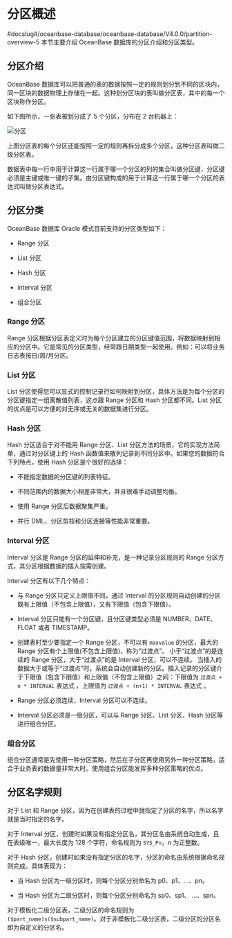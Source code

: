 # 分区概述
#docslug#/oceanbase-database/oceanbase-database/V4.0.0/partition-overview-5
本节主要介绍 OceanBase 数据库的分区介绍和分区类型。

## 分区介绍

OceanBase 数据库可以把普通的表的数据按照一定的规则划分到不同的区块内，同一区块的数据物理上存储在一起。这种划分区块的表叫做分区表，其中的每一个区块称作分区。

如下图所示，一张表被划分成了 5 个分区，分布在 2 台机器上：

![分区](https://help-static-aliyun-doc.aliyuncs.com/assets/img/zh-CN/2532290461/p362799.jpg)

上图分区表的每个分区还能按照一定的规则再拆分成多个分区，这种分区表叫做二级分区表。

数据表中每一行中用于计算这一行属于哪一个分区的列的集合叫做分区键，分区键必须是主键或唯一键的子集。由分区键构成的用于计算这一行属于哪一个分区的表达式叫做分区表达式。

## 分区分类

OceanBase 数据库 Oracle 模式目前支持的分区类型如下：

* Range 分区

* List 分区

* Hash 分区

* interval 分区

* 组合分区

### Range 分区

Range 分区根据分区表定义时为每个分区建立的分区键值范围，将数据映射到相应的分区中。它是常见的分区类型，经常跟日期类型一起使用。例如：可以将业务日志表按日/周/月分区。

### List 分区

List 分区使得您可以显式的控制记录行如何映射到分区，具体方法是为每个分区的分区键指定一组离散值列表，这点跟 Range 分区和 Hash 分区都不同。List 分区的优点是可以方便的对无序或无关的数据集进行分区。

### Hash 分区

Hash 分区适合于对不能用 Range 分区、List 分区方法的场景，它的实现方法简单，通过对分区键上的 Hash 函数值来散列记录到不同分区中。如果您的数据符合下列特点，使用 Hash 分区是个很好的选择：

* 不能指定数据的分区键的列表特征。

* 不同范围内的数据大小相差非常大，并且很难手动调整均衡。

* 使用 Range 分区后数据聚集严重。

* 并行 DML、分区剪枝和分区连接等性能非常重要。

### Interval 分区

Interval 分区是 Range 分区的延伸和补充，是一种记录分区规则的 Range 分区方式，其分区根据数据的插入按需创建。

Interval 分区有以下几个特点：

* 与 Range 分区只定义上限值不同，通过 Interval 的分区规则自动创建的分区既有上限值（不包含上限值），又有下限值（包含下限值）。

* Interval 分区只能有一个分区键，且分区键类型必须是 NUMBER、DATE、FLOAT 或者 TIMESTAMP。

* 创建表时至少要指定一个 Range 分区，不可以有 `maxvalue` 的分区，最大的 Range 分区有个上限值(不包含上限值)，称为“过渡点”。 小于“过渡点”的是连续的 Range 分区，大于“过渡点”的是 Interval 分区，可以不连续。 当插入的数据大于或等于“过渡点”时，系统会自动创建新的分区。插入记录的分区键介于下限值（包含下限值）和上限值（不包含上限值）之间：下限值为 `过渡点 + n * INTERVAL` 表达式 ，上限值为 `过渡点 + (n+1) * INTERVAL` 表达式 。

* Range 分区必须连续，Interval 分区可以不连续。

* Interval 分区必须是一级分区，可以与 Range 分区、List 分区、Hash 分区等进行组合分区。

### 组合分区

组合分区通常是先使用一种分区策略，然后在子分区再使用另外一种分区策略，适合于业务表的数据量非常大时。使用组合分区能发挥多种分区策略的优点。

## 分区名字规则

对于 List 和 Range 分区，因为在创建表的过程中就指定了分区的名字，所以名字就是当时指定的名字。

对于 Interval 分区，创建时如果没有指定分区名，其分区名由系统自动生成，且在表级唯一，最大长度为 128 个字符，命名规则为 `SYS_Pn`，n 为正整数。

对于 Hash 分区，创建时如果没有指定分区的名字，分区的命名由系统根据命名规则完成。具体表现为：

* 当 Hash 分区为一级分区时，则每个分区分别命名为 p0、p1、...、pn。

* 当 Hash 分区为二级分区时，则每个分区分别命名为 sp0、sp1、 ...、spn。

对于模板化二级分区表，二级分区的命名规则为 `($part_name)s($subpart_name)`。对于非模板化二级分区表，二级分区的分区名即为⾃定义的分区名。
